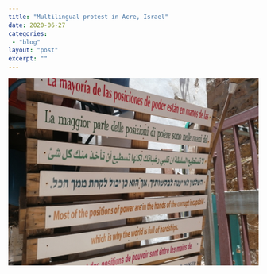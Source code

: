 ```yaml
---
title: "Multilingual protest in Acre, Israel"
date: 2020-06-27
categories: 
 - "blog"
layout: "post"
excerpt: ""
---
```


![](/assets/img/2020/06/multilanguage.jpg)
